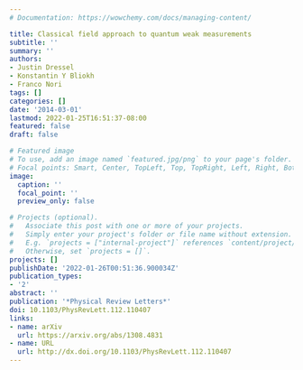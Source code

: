 ```yaml
---
# Documentation: https://wowchemy.com/docs/managing-content/

title: Classical field approach to quantum weak measurements
subtitle: ''
summary: ''
authors:
- Justin Dressel
- Konstantin Y Bliokh
- Franco Nori
tags: []
categories: []
date: '2014-03-01'
lastmod: 2022-01-25T16:51:37-08:00
featured: false
draft: false

# Featured image
# To use, add an image named `featured.jpg/png` to your page's folder.
# Focal points: Smart, Center, TopLeft, Top, TopRight, Left, Right, BottomLeft, Bottom, BottomRight.
image:
  caption: ''
  focal_point: ''
  preview_only: false

# Projects (optional).
#   Associate this post with one or more of your projects.
#   Simply enter your project's folder or file name without extension.
#   E.g. `projects = ["internal-project"]` references `content/project/deep-learning/index.md`.
#   Otherwise, set `projects = []`.
projects: []
publishDate: '2022-01-26T00:51:36.900034Z'
publication_types:
- '2'
abstract: ''
publication: '*Physical Review Letters*'
doi: 10.1103/PhysRevLett.112.110407
links:
- name: arXiv
  url: https://arxiv.org/abs/1308.4831
- name: URL
  url: http://dx.doi.org/10.1103/PhysRevLett.112.110407
---
```

